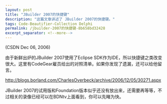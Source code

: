 ```yaml
---
layout: post
title: "JBuilder 2007的快捷键"
description: "这篇文章讲述了 JBuilder 2007的快捷键。"
tags: Code-Beautifier-Collection Delphi
permalink: /jbuilder-2007的快捷键-8b658bd32428
excerpt_separator: <!--more-->
---
```

(CSDN Dec 06, 2006)

由于新鲜出炉的JBuilder 2007使用了Eclipse SDK作为IDE，所以快捷键之类改变很大。这里有CodeGear雇员给出的对照清单。如果你发现了遗漏，还可以给他留言。

http://blogs.borland.com/CharlesOverbeck/archive/2006/12/05/30271.aspx

JBuilder 2007的试用版和Foundation版本似乎还没有放出来，还需要再等等，不过相关的录像已经可以在BDNtv上面看到，你可以先睹为快。
<!--more-->